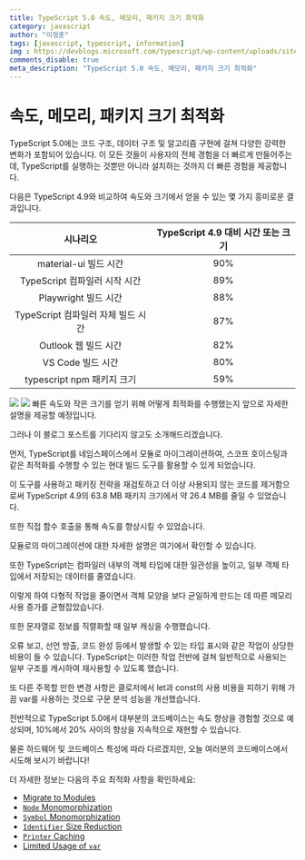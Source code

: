 ```yaml
---
title: TypeScript 5.0 속도, 메모리, 패키지 크기 최적화
category: javascript
author: "이정훈"
tags: [javascript, typescript, information]
img : https://devblogs.microsoft.com/typescript/wp-content/uploads/sites/11/2023/03/5-0-feature-image-square-bounds-1.png
comments_disable: true
meta_description: "TypeScript 5.0 속도, 메모리, 패키지 크기 최적화"
---
```


# 속도, 메모리, 패키지 크기 최적화

TypeScript 5.0에는 코드 구조, 데이터 구조 및 알고리즘 구현에 걸쳐 다양한 강력한 변화가 포함되어 있습니다. 이 모든 것들이 사용자의 전체 경험을 더 빠르게 만들어주는데, TypeScript를 실행하는 것뿐만 아니라 설치하는 것까지 더 빠른 경험을 제공합니다.

다음은 TypeScript 4.9와 비교하여 속도와 크기에서 얻을 수 있는 몇 가지 흥미로운 결과입니다.

|시나리오|TypeScript 4.9 대비 시간 또는 크기|
|:----:|:----:|
|material-ui 빌드 시간|90%|
|TypeScript 컴파일러 시작 시간|89%|
|Playwright 빌드 시간|88%|
|TypeScript 컴파일러 자체 빌드 시간|87%|
|Outlook 웹 빌드 시간|82%|
|VS Code 빌드 시간|80%|
|typescript npm 패키지 크기|59%|
![](https://devblogs.microsoft.com/typescript/wp-content/uploads/sites/11/2023/03/speed-5.0-stable-2.png)
![](https://devblogs.microsoft.com/typescript/wp-content/uploads/sites/11/2023/03/size-5.0-stable-1.png)
빠른 속도와 작은 크기를 얻기 위해 어떻게 최적화를 수행했는지 앞으로 자세한 설명을 제공할 예정입니다. 

그러나 이 블로그 포스트를 기다리지 않고도 소개해드리겠습니다.

먼저, TypeScript를 네임스페이스에서 모듈로 마이그레이션하여, 스코프 호이스팅과 같은 최적화를 수행할 수 있는 현대 빌드 도구를 활용할 수 있게 되었습니다. 

이 도구를 사용하고 패키징 전략을 재검토하고 더 이상 사용되지 않는 코드를 제거함으로써 TypeScript 4.9의 63.8 MB 패키지 크기에서 약 26.4 MB를 줄일 수 있었습니다. 

또한 직접 함수 호출을 통해 속도를 향상시킬 수 있었습니다. 

모듈로의 마이그레이션에 대한 자세한 설명은 여기에서 확인할 수 있습니다.

또한 TypeScript는 컴파일러 내부의 객체 타입에 대한 일관성을 높이고, 일부 객체 타입에서 저장되는 데이터를 줄였습니다. 

이렇게 하여 다형적 작업을 줄이면서 객체 모양을 보다 균일하게 만드는 데 따른 메모리 사용 증가를 균형잡았습니다.

또한 문자열로 정보를 직렬화할 때 일부 캐싱을 수행했습니다. 

오류 보고, 선언 방출, 코드 완성 등에서 발생할 수 있는 타입 표시와 같은 작업이 상당한 비용이 들 수 있습니다. TypeScript는 이러한 작업 전반에 걸쳐 일반적으로 사용되는 일부 구조를 캐시하여 재사용할 수 있도록 했습니다.

또 다른 주목할 만한 변경 사항은 클로저에서 let과 const의 사용 비용을 피하기 위해 가끔 var를 사용하는 것으로 구문 분석 성능을 개선했습니다.

전반적으로 TypeScript 5.0에서 대부분의 코드베이스는 속도 향상을 경험할 것으로 예상되며, 10%에서 20% 사이의 향상을 지속적으로 재현할 수 있습니다. 

물론 하드웨어 및 코드베이스 특성에 따라 다르겠지만, 오늘 여러분의 코드베이스에서 시도해 보시기 바랍니다!

더 자세한 정보는 다음의 주요 최적화 사항을 확인하세요:

-  [Migrate to Modules](https://github.com/microsoft/TypeScript/pull/51387)
-  [`Node` Monomorphization](https://github.com/microsoft/TypeScript/pull/51682)
-  [`Symbol` Monomorphization](https://github.com/microsoft/TypeScript/pull/51880)
-  [`Identifier` Size Reduction](https://github.com/microsoft/TypeScript/pull/52170)
-  [`Printer` Caching](https://github.com/microsoft/TypeScript/pull/52382)
-  [Limited Usage of `var`](https://github.com/microsoft/TypeScript/issues/52924)